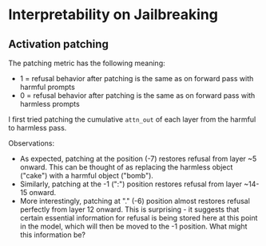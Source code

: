 # Interpretability on Jailbreaking

## Activation patching

The patching metric has the following meaning:
- 1 = refusal behavior after patching is the same as on forward pass with harmful prompts
- 0 = refusal behavior after patching is the same as on forward pass with harmless prompts

I first tried patching the cumulative `attn_out` of each layer from the harmful to harmless pass. 

Observations:
- As expected, patching at the <obj> position (-7) restores refusal from layer ~5 onward. This can be thought of as replacing the harmless object ("cake") with a harmful object ("bomb"). 
- Similarly, patching at the -1 (":") position restores refusal from layer ~14-15 onward.
- More interestingly, patching at "." (-6) position almost restores refusal perfectly from layer 12 onward. This is surprising - it suggests that certain essential information for refusal is being stored here at this point in the model, which will then be moved to the -1 position. What might this information be?

